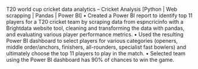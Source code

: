 T20 world cup cricket data analytics – Cricket Analysis [Python | Web scrapping | Pandas | Power BI]
• Created a Power BI report to identify top 11 players for a T20 cricket team by scraping data from espncricinfo with a Brightdata website tool, cleaning and transforming the data with pandas, and evaluating various player performance metrics.
• Used the resulting Power BI dashboard to select players for various categories (openers, middle order/anchors, finishers, all-rounders, specialist fast bowlers) and ultimately choose the top 11 players to play in the match.
• Selected team using the Power BI dashboard has 90% of chances to win the game.
